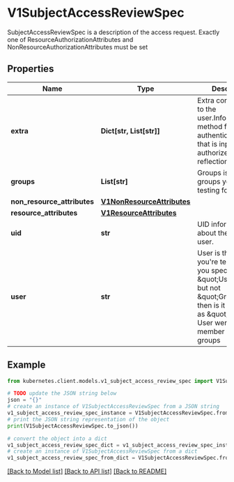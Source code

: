 # V1SubjectAccessReviewSpec

SubjectAccessReviewSpec is a description of the access request.  Exactly one of ResourceAuthorizationAttributes and NonResourceAuthorizationAttributes must be set

## Properties

Name | Type | Description | Notes
------------ | ------------- | ------------- | -------------
**extra** | **Dict[str, List[str]]** | Extra corresponds to the user.Info.GetExtra() method from the authenticator.  Since that is input to the authorizer it needs a reflection here. | [optional] 
**groups** | **List[str]** | Groups is the groups you&#39;re testing for. | [optional] 
**non_resource_attributes** | [**V1NonResourceAttributes**](V1NonResourceAttributes.md) |  | [optional] 
**resource_attributes** | [**V1ResourceAttributes**](V1ResourceAttributes.md) |  | [optional] 
**uid** | **str** | UID information about the requesting user. | [optional] 
**user** | **str** | User is the user you&#39;re testing for. If you specify \&quot;User\&quot; but not \&quot;Groups\&quot;, then is it interpreted as \&quot;What if User were not a member of any groups | [optional] 

## Example

```python
from kubernetes.client.models.v1_subject_access_review_spec import V1SubjectAccessReviewSpec

# TODO update the JSON string below
json = "{}"
# create an instance of V1SubjectAccessReviewSpec from a JSON string
v1_subject_access_review_spec_instance = V1SubjectAccessReviewSpec.from_json(json)
# print the JSON string representation of the object
print(V1SubjectAccessReviewSpec.to_json())

# convert the object into a dict
v1_subject_access_review_spec_dict = v1_subject_access_review_spec_instance.to_dict()
# create an instance of V1SubjectAccessReviewSpec from a dict
v1_subject_access_review_spec_from_dict = V1SubjectAccessReviewSpec.from_dict(v1_subject_access_review_spec_dict)
```
[[Back to Model list]](../README.md#documentation-for-models) [[Back to API list]](../README.md#documentation-for-api-endpoints) [[Back to README]](../README.md)


